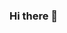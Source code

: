 ### Hi there 👋

<!--
**sofiagaona/sofiagaona** is a ✨ _special_ ✨ repository because its `README.md` (this file) appears on your GitHub profile.

<img src = ”https://userimages.githubusercontent.com/75753187/123358567-aac7b900-d539-11eb-8275-0b380264bb4c.png" alt = ”mi banner”>

Here are some ideas to get you started:

- 🔭 I’m currently working on ...
- 🌱 I’m currently learning ...
- 👯 I’m looking to collaborate on ...
- 🤔 I’m looking for help with ...
- 💬 Ask me about ...
- 📫 How to reach me: ...
- 😄 Pronouns: ...
- ⚡ Fun fact: ...
-->
